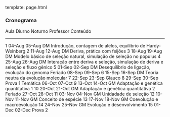 template: page.html

### Cronograma


  Aula       Diurno     Noturno     Professor    Conteúdo
--------    --------   ---------   -----------   -------------------------------------------------------------------------------
1            04-Aug     05-Aug      DM           Introdução, contagem de alelos, equilibrio de Hardy-Weinberg
2            11-Aug     12-Aug      DM           Deriva, prática com feijões
3            18-Aug     19-Aug      DM           Modelo básico de seleção natural, simulação de seleção no populus
4            25-Aug     26-Aug      DM           Interação entre deriva e seleção, simulação de deriva e seleção e fluxo gênico
5            01-Sep     02-Sep      DM           Desequilíbrio de ligação, evolução do genoma
Feriado      08-Sep     09-Sep
6            15-Sep     16-Sep      DM           Teoria neutra da evolução molecular
7            22-Sep     23-Sep      Glauco
8            29-Sep     30-Sep                   Prova 1
Temática     06-Oct     07-Oct
9            13-Oct     14-Oct      GM           Adaptação e genética quantitativa 1
10           20-Oct     21-Oct      GM           Adaptação e genética quantitativa  2
Feriado      27-Oct     28-Oct
11           03-Nov     04-Nov      GM           Unidadade de seleção
12           10-Nov     11-Nov      GM           Conceito de espécie
13           17-Nov     18-Nov      GM           Coevolução e macroevolução
14           24-Nov     25-Nov      GM           Evolução e desenvolvimento
15           01-Dec     02-Dec                   Prova 2

<script>
    $(function () {
        $('tbody tr:nth-child(6)').addClass('feriado');
        $('tbody tr:nth-child(13)').addClass('feriado');
        $('tbody tr:nth-child(10)').addClass('tematica');
        $('tbody tr:nth-child(9)').addClass('prova');
        $('tbody tr:nth-child(18)').addClass('prova');
    });
</script>
